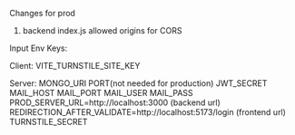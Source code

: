 Changes for prod
1) backend index.js allowed origins for CORS

Input Env Keys:

Client: 
VITE_TURNSTILE_SITE_KEY

Server:
MONGO_URI
PORT(not needed for production)
JWT_SECRET
MAIL_HOST
MAIL_PORT
MAIL_USER
MAIL_PASS
PROD_SERVER_URL=http://localhost:3000 (backend url)
REDIRECTION_AFTER_VALIDATE=http://localhost:5173/login (frontend url)
TURNSTILE_SECRET
